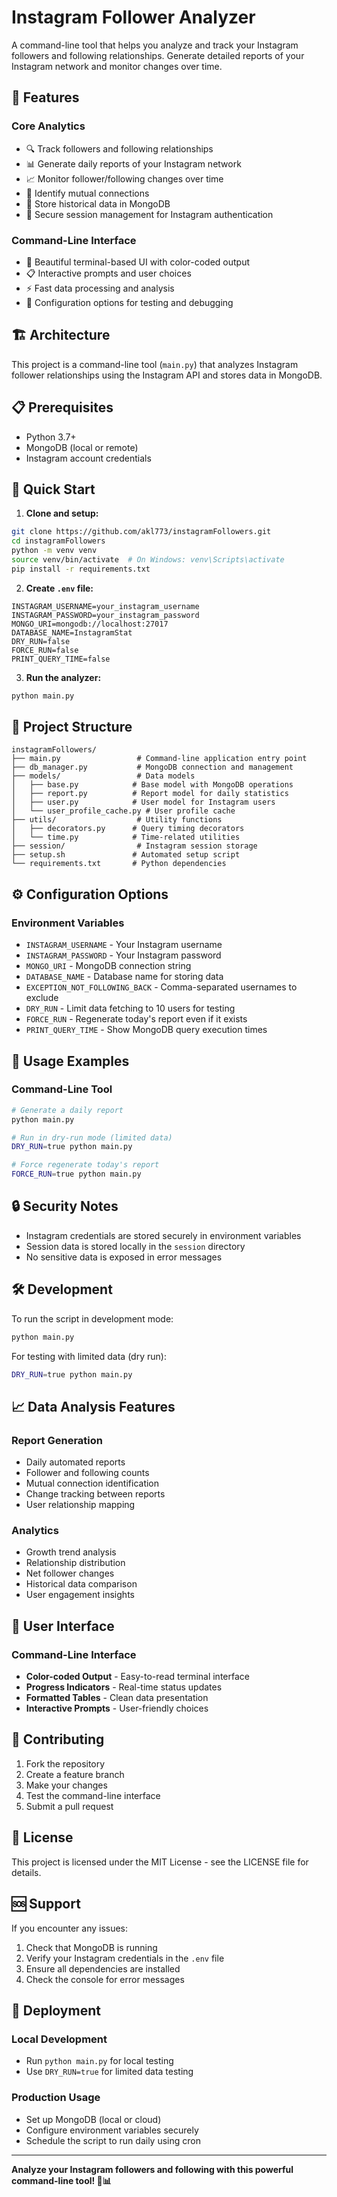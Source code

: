 # Instagram Follower Analyzer

A command-line tool that helps you analyze and track your Instagram followers and following relationships. Generate detailed reports of your Instagram network and monitor changes over time.

## 🌟 Features

### Core Analytics
- 🔍 Track followers and following relationships
- 📊 Generate daily reports of your Instagram network
- 📈 Monitor follower/following changes over time
- 🤝 Identify mutual connections
- 💾 Store historical data in MongoDB
- 🔐 Secure session management for Instagram authentication

### Command-Line Interface
- 🎨 Beautiful terminal-based UI with color-coded output
- 📋 Interactive prompts and user choices
- ⚡ Fast data processing and analysis
- 🔧 Configuration options for testing and debugging


## 🏗️ Architecture

This project is a command-line tool (`main.py`) that analyzes Instagram follower relationships using the Instagram API and stores data in MongoDB.

## 📋 Prerequisites

- Python 3.7+
- MongoDB (local or remote)
- Instagram account credentials

## 🚀 Quick Start

1. **Clone and setup:**
```bash
git clone https://github.com/akl773/instagramFollowers.git
cd instagramFollowers
python -m venv venv
source venv/bin/activate  # On Windows: venv\Scripts\activate
pip install -r requirements.txt
```

2. **Create `.env` file:**
```env
INSTAGRAM_USERNAME=your_instagram_username
INSTAGRAM_PASSWORD=your_instagram_password
MONGO_URI=mongodb://localhost:27017
DATABASE_NAME=InstagramStat
DRY_RUN=false
FORCE_RUN=false
PRINT_QUERY_TIME=false
```

3. **Run the analyzer:**
```bash
python main.py
```

## 📁 Project Structure

```
instagramFollowers/
├── main.py                 # Command-line application entry point
├── db_manager.py           # MongoDB connection and management
├── models/                 # Data models
│   ├── base.py            # Base model with MongoDB operations
│   ├── report.py          # Report model for daily statistics
│   ├── user.py            # User model for Instagram users
│   └── user_profile_cache.py # User profile cache
├── utils/                  # Utility functions
│   ├── decorators.py      # Query timing decorators
│   └── time.py            # Time-related utilities
├── session/                # Instagram session storage
├── setup.sh               # Automated setup script
└── requirements.txt       # Python dependencies
```

## ⚙️ Configuration Options

### Environment Variables
- `INSTAGRAM_USERNAME` - Your Instagram username
- `INSTAGRAM_PASSWORD` - Your Instagram password
- `MONGO_URI` - MongoDB connection string
- `DATABASE_NAME` - Database name for storing data
- `EXCEPTION_NOT_FOLLOWING_BACK` - Comma-separated usernames to exclude
- `DRY_RUN` - Limit data fetching to 10 users for testing
- `FORCE_RUN` - Regenerate today's report even if it exists
- `PRINT_QUERY_TIME` - Show MongoDB query execution times

## 🎯 Usage Examples

### Command-Line Tool
```bash
# Generate a daily report
python main.py

# Run in dry-run mode (limited data)
DRY_RUN=true python main.py

# Force regenerate today's report
FORCE_RUN=true python main.py
```


## 🔒 Security Notes

- Instagram credentials are stored securely in environment variables
- Session data is stored locally in the `session` directory
- No sensitive data is exposed in error messages

## 🛠️ Development

To run the script in development mode:

```bash
python main.py
```

For testing with limited data (dry run):
```bash
DRY_RUN=true python main.py
```

## 📈 Data Analysis Features

### Report Generation
- Daily automated reports
- Follower and following counts
- Mutual connection identification
- Change tracking between reports
- User relationship mapping

### Analytics
- Growth trend analysis
- Relationship distribution
- Net follower changes
- Historical data comparison
- User engagement insights

## 🎨 User Interface

### Command-Line Interface
- **Color-coded Output** - Easy-to-read terminal interface
- **Progress Indicators** - Real-time status updates
- **Formatted Tables** - Clean data presentation
- **Interactive Prompts** - User-friendly choices

## 🤝 Contributing

1. Fork the repository
2. Create a feature branch
3. Make your changes
4. Test the command-line interface
5. Submit a pull request

## 📄 License

This project is licensed under the MIT License - see the LICENSE file for details.

## 🆘 Support

If you encounter any issues:
1. Check that MongoDB is running
2. Verify your Instagram credentials in the `.env` file
3. Ensure all dependencies are installed
4. Check the console for error messages

## 🚀 Deployment

### Local Development
- Run `python main.py` for local testing
- Use `DRY_RUN=true` for limited data testing

### Production Usage
- Set up MongoDB (local or cloud)
- Configure environment variables securely
- Schedule the script to run daily using cron

---

**Analyze your Instagram followers and following with this powerful command-line tool! 🎉📊**
